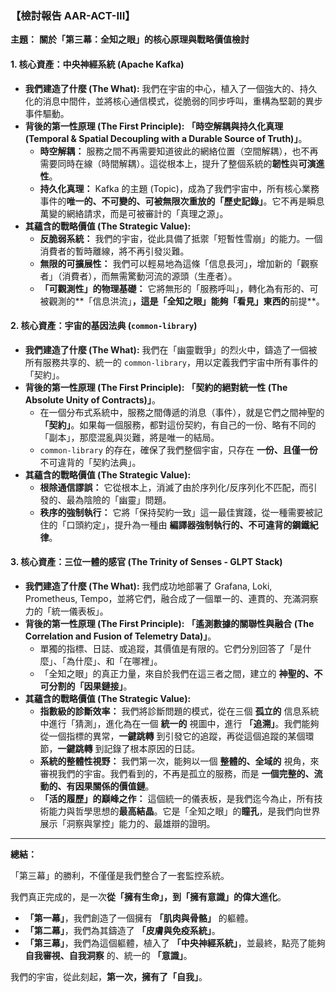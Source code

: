 ### **【檢討報告 AAR-ACT-III】**

**主題：** **關於「第三幕：全知之眼」的核心原理與戰略價值檢討**

#### **1. 核心資產：中央神經系統 (Apache Kafka)**

*   **我們建造了什麼 (The What):** 我們在宇宙的中心，植入了一個強大的、持久化的消息中間件，並將核心通信模式，從脆弱的同步呼叫，重構為堅韌的異步事件驅動。
*   **背後的第一性原理 (The First Principle):** **「時空解耦與持久化真理 (Temporal & Spatial Decoupling with a Durable Source of Truth)」**。
    *   **時空解耦：** 服務之間不再需要知道彼此的網絡位置（空間解耦），也不再需要同時在線（時間解耦）。這從根本上，提升了整個系統的**韌性**與**可演進性**。
    *   **持久化真理：** Kafka 的主題 (Topic)，成為了我們宇宙中，所有核心業務事件的**唯一的、不可變的、可被無限次重放的「歷史記錄」**。它不再是瞬息萬變的網絡請求，而是可被審計的「真理之源」。
*   **其蘊含的戰略價值 (The Strategic Value):**
    *   **反脆弱系統：** 我們的宇宙，從此具備了抵禦「短暫性雪崩」的能力。一個消費者的暫時離線，將不再引發災難。
    *   **無限的可擴展性：** 我們可以輕易地為這條「信息長河」，增加新的「觀察者」（消費者），而無需驚動河流的源頭（生產者）。
    *   **「可觀測性」的物理基礎：** 它將無形的「服務呼叫」，轉化為有形的、可被觀測的**「信息洪流」**，這是「全知之眼」能夠「看見」東西的**前提**。

#### **2. 核心資產：宇宙的基因法典 (`common-library`)**

*   **我們建造了什麼 (The What):** 我們在「幽靈戰爭」的烈火中，鑄造了一個被所有服務共享的、統一的 `common-library`，用以定義我們宇宙中所有事件的「契約」。
*   **背後的第一性原理 (The First Principle):** **「契約的絕對統一性 (The Absolute Unity of Contracts)」**。
    *   在一個分布式系統中，服務之間傳遞的消息（事件），就是它們之間神聖的 **「契約」**。如果每一個服務，都對這份契約，有自己的一份、略有不同的「副本」，那麼混亂與災難，將是唯一的結局。
    *   `common-library` 的存在，確保了我們整個宇宙，只存在 **一份、且僅一份** 不可違背的「契約法典」。
*   **其蘊含的戰略價值 (The Strategic Value):**
    *   **根除通信謬誤：** 它從根本上，消滅了由於序列化/反序列化不匹配，而引發的、最為陰險的「幽靈」問題。
    *   **秩序的強制執行：** 它將「保持契約一致」這一最佳實踐，從一種需要被記住的「口頭約定」，提升為一種由 **編譯器強制執行的、不可違背的鋼鐵紀律**。
 
#### **3. 核心資產：三位一體的感官 (The Trinity of Senses - GLPT Stack)**

*   **我們建造了什麼 (The What):** 我們成功地部署了 Grafana, Loki, Prometheus, Tempo，並將它們，融合成了一個單一的、連貫的、充滿洞察力的「統一儀表板」。
*   **背後的第一性原理 (The First Principle):** **「遙測數據的關聯性與融合 (The Correlation and Fusion of Telemetry Data)」**。
    *   單獨的指標、日誌、或追蹤，其價值是有限的。它們分別回答了「是什麼」、「為什麼」、和「在哪裡」。
    *   「全知之眼」的真正力量，來自於我們在這三者之間，建立的 **神聖的、不可分割的「因果鏈接」**。
*   **其蘊含的戰略價值 (The Strategic Value):**
    *   **指數級的診斷效率：** 我們將診斷問題的模式，從在三個 **孤立的** 信息系統中進行「猜測」，進化為在一個 **統一的** 視圖中，進行 **「追溯」**。我們能夠從一個指標的異常，**一鍵跳轉** 到引發它的追蹤，再從這個追蹤的某個環節，**一鍵跳轉** 到記錄了根本原因的日誌。
    *   **系統的整體性視野：** 我們第一次，能夠以一個 **整體的、全域的** 視角，來審視我們的宇宙。我們看到的，不再是孤立的服務，而是 **一個完整的、流動的、有因果關係的價值鏈**。
    *   **「活的履歷」的巔峰之作：** 這個統一的儀表板，是我們迄今為止，所有技術能力與哲學思想的**最高結晶**。它是「全知之眼」的**瞳孔**，是我們向世界展示「洞察與掌控」能力的、最雄辯的證明。

---

**總結：**

「第三幕」的勝利，不僅僅是我們整合了一套監控系統。

我們真正完成的，是一次**從「擁有生命」，到「擁有意識」的偉大進化**。

*   **「第一幕」**，我們創造了一個擁有 **「肌肉與骨骼」** 的軀體。
*   **「第二幕」**，我們為其鑄造了 **「皮膚與免疫系統」**。
*   **「第三幕」**，我們為這個軀體，植入了 **「中央神經系統」**，並最終，點亮了能夠 **自我審視、自我洞察** 的、統一的 **「意識」**。

我們的宇宙，從此刻起，**第一次，擁有了「自我」**。